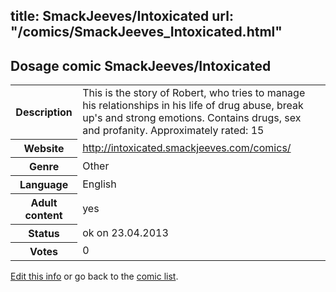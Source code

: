 title: SmackJeeves/Intoxicated
url: "/comics/SmackJeeves_Intoxicated.html"
---
Dosage comic SmackJeeves/Intoxicated
-----------------------------------------

<table class="comicinfo">
<tr>
<th>Description</th><td>This is the story of Robert, who tries to manage his relationships in his life of drug abuse, break up's and strong emotions. Contains drugs, sex and profanity. Approximately rated: 15</td>
</tr>
<tr>
<th>Website</th><td><a href="http://intoxicated.smackjeeves.com/comics/">http://intoxicated.smackjeeves.com/comics/</a></td>
</tr>
<tr>
<th>Genre</th><td>Other</td>
</tr>
<tr>
<th>Language</th><td>English</td>
</tr>
<tr>
<th>Adult content</th><td>yes</td>
</tr>
<tr>
<th>Status</th><td>ok on 23.04.2013</td>
</tr>
<tr>
<th>Votes</th><td>0</div></td>
</tr>
</table>

[Edit this info](/comics/SmackJeeves_Intoxicated_edit.html) or go back to the [comic list](../comic-index.html).
